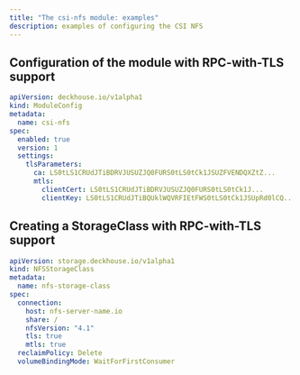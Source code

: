 ```yaml
---
title: "The csi-nfs module: examples"
description: examples of configuring the CSI NFS
---
```


## Configuration of the module with RPC-with-TLS support

```yaml
apiVersion: deckhouse.io/v1alpha1
kind: ModuleConfig
metadata:
  name: csi-nfs
spec:
  enabled: true
  version: 1
  settings:
    tlsParameters:
      ca: LS0tLS1CRUdJTiBDRVJUSUZJQ0FURS0tLS0tCk1JSUZFVENDQXZtZ...
      mtls:
        clientCert: LS0tLS1CRUdJTiBDRVJUSUZJQ0FURS0tLS0tCk1J...
        clientKey: LS0tLS1CRUdJTiBQUklWQVRFIEtFWS0tLS0tCk1JSUpRd0lCQ...
```

## Creating a StorageClass with RPC-with-TLS support

```yaml
apiVersion: storage.deckhouse.io/v1alpha1
kind: NFSStorageClass
metadata:
  name: nfs-storage-class
spec:
  connection:
    host: nfs-server-name.io
    share: /
    nfsVersion: "4.1"
    tls: true
    mtls: true
  reclaimPolicy: Delete
  volumeBindingMode: WaitForFirstConsumer
```
